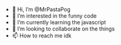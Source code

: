 - 👋 Hi, I’m @MrPastaPog
- 👀 I’m interested in the funny code
- 🌱 I’m currently learning the javascript
- 💞️ I’m looking to collaborate on the things
- 📫 How to reach me idk

<!---
MrPastaPog/MrPastaPog is a ✨ special ✨ repository because its `README.md` (this file) appears on your GitHub profile.
You can click the Preview link to take a look at your changes.
--->
